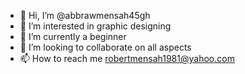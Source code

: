 - 👋 Hi, I’m @abbrawmensah45gh
- 👀 I’m interested in graphic designing 
- 🌱 I’m currently a beginner 
- 💞️ I’m looking to collaborate on all aspects 
- 📫 How to reach me robertmensah1981@yahoo.com 

<!---
abbrawmensah45gh/abbrawmensah45gh is a ✨ special ✨ repository because its `README.md` (this file) appears on your GitHub profile.
You can click the Preview link to take a look at your changes.
--->
